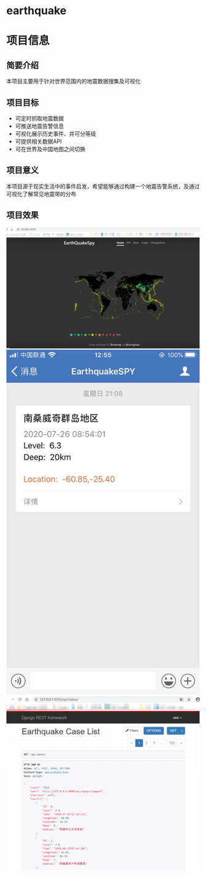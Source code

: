 # earthquake
# 项目信息

## 简要介绍

本项目主要用于针对世界范围内的地震数据搜集及可视化

## 项目目标

- 可定时抓取地震数据
- 可推送地震告警信息
- 可视化展示历史事件、并可分等级
- 可提供相关数据API
- 可在世界及中国地图之间切换

## 项目意义

本项目源于现实生活中的事件启发，希望能够通过构建一个地震告警系统，及通过可视化了解常见地震带的分布

## 项目效果
![全球态势图](https://github.com/panda1994zhang/earthquake/blob/master/media/%E5%85%A8%E7%90%83%E6%80%81%E5%8A%BF%E5%9B%BE.jpg)
![微信通知](https://github.com/panda1994zhang/earthquake/blob/master/media/%E5%BE%AE%E4%BF%A1%E9%80%9A%E7%9F%A5.jpg)
![事件api](https://github.com/panda1994zhang/earthquake/blob/master/media/api%E6%95%B0%E6%8D%AE%E6%98%BE%E7%A4%BA.jpg)
